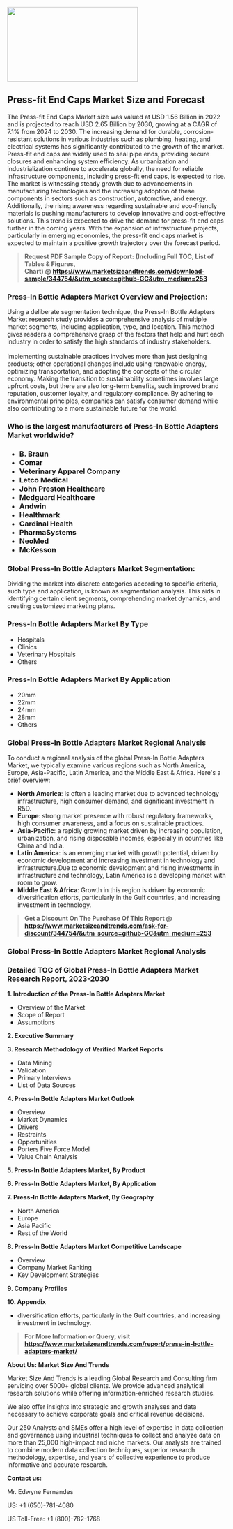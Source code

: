 <p><img class="alignnone size-medium wp-image-20088" src="https://ffe5etoiles.com/wp-content/uploads/2024/12/MST1-300x171.png" alt="" width="300" height="171" /></p><h2>Press-fit End Caps Market Size and Forecast</h2><p>The Press-fit End Caps Market size was valued at USD 1.56 Billion in 2022 and is projected to reach USD 2.65 Billion by 2030, growing at a CAGR of 7.1% from 2024 to 2030. The increasing demand for durable, corrosion-resistant solutions in various industries such as plumbing, heating, and electrical systems has significantly contributed to the growth of the market. Press-fit end caps are widely used to seal pipe ends, providing secure closures and enhancing system efficiency. As urbanization and industrialization continue to accelerate globally, the need for reliable infrastructure components, including press-fit end caps, is expected to rise. The market is witnessing steady growth due to advancements in manufacturing technologies and the increasing adoption of these components in sectors such as construction, automotive, and energy. Additionally, the rising awareness regarding sustainable and eco-friendly materials is pushing manufacturers to develop innovative and cost-effective solutions. This trend is expected to drive the demand for press-fit end caps further in the coming years. With the expansion of infrastructure projects, particularly in emerging economies, the press-fit end caps market is expected to maintain a positive growth trajectory over the forecast period.</p><blockquote id="" class=""><strong>Request PDF Sample Copy of Report: (Including Full TOC, List of Tables &amp; Figures, Chart)&nbsp;@&nbsp;<strong><a href="https://www.marketsizeandtrends.com/download-sample/344754/&utm_source=github-GC&utm_medium=253" target="_blank">https://www.marketsizeandtrends.com/download-sample/344754/&utm_source=github-GC&utm_medium=253</a></strong></strong></blockquote><h3 id="" class="">Press-In Bottle Adapters Market&nbsp;Overview and Projection:</h3><p id="" class="">Using a deliberate segmentation technique, the Press-In Bottle Adapters Market research study provides a comprehensive analysis of multiple market segments, including application, type, and location. This method gives readers a comprehensive grasp of the factors that help and hurt each industry in order to satisfy the high standards of industry stakeholders. <br /> <br />Implementing sustainable practices involves more than just designing products; other operational changes include using renewable energy, optimizing transportation, and adopting the concepts of the circular economy. Making the transition to sustainability sometimes involves large upfront costs, but there are also long-term benefits, such improved brand reputation, customer loyalty, and regulatory compliance. By adhering to environmental principles, companies can satisfy consumer demand while also contributing to a more sustainable future for the world.</p><h3 id="" class="">Who is the largest manufacturers of&nbsp;Press-In Bottle Adapters Market worldwide?</h3><h3 class=""><p><ul><li>B. Braun </li><li> Comar </li><li> Veterinary Apparel Company </li><li> Letco Medical </li><li> John Preston Healthcare </li><li> Medguard Healthcare </li><li> Andwin </li><li> Healthmark </li><li> Cardinal Health </li><li> PharmaSystems </li><li> NeoMed </li><li> McKesson</li></ul></p></h3><h3 id="" class="">Global&nbsp;Press-In Bottle Adapters Market Segmentation:</h3><p id="" class="">Dividing the market into discrete categories according to specific criteria, such type and application, is known as segmentation analysis. This aids in identifying certain client segments, comprehending market dynamics, and creating customized marketing plans.</p><h3 id="" class="">Press-In Bottle Adapters Market&nbsp;By Type</h3><p><p><ul><li>Hospitals</li><li> Clinics</li><li> Veterinary Hospitals</li><li> Others</p></li></ul></p></p><h3 id="" class="">Press-In Bottle Adapters Market&nbsp;By Application</h3><p class=""><p><ul><li>20mm</li><li> 22mm</li><li> 24mm</li><li> 28mm</li><li> Others</li></ul></p></p><h3 id="" class="">Global Press-In Bottle Adapters Market Regional Analysis</h3><p id="" class="">To conduct a regional analysis of the global Press-In Bottle Adapters Market, we typically examine various regions such as North America, Europe, Asia-Pacific, Latin America, and the Middle East &amp; Africa. Here's a brief overview:</p><ul><li><strong>North America</strong>: is often a leading market due to advanced technology infrastructure, high consumer demand, and significant investment in R&amp;D.</li><li><strong>Europe</strong>: strong market presence with robust regulatory frameworks, high consumer awareness, and a focus on sustainable practices.</li><li><strong>Asia-Pacific</strong>: a rapidly growing market driven by increasing population, urbanization, and rising disposable incomes, especially in countries like China and India.</li><li><strong>Latin America</strong>: is an emerging market with growth potential, driven by economic development and increasing investment in technology and infrastructure.Due to economic development and rising investments in infrastructure and technology, Latin America is a developing market with room to grow.</li><li><strong>Middle East &amp; Africa</strong>: Growth in this region is driven by economic diversification efforts, particularly in the Gulf countries, and increasing investment in technology.</li></ul><blockquote id="" class=""><strong>Get a Discount On The Purchase Of This Report @ <strong><a href="https://www.marketsizeandtrends.com/ask-for-discount/344754/&utm_source=github-GC&utm_medium=253" target="_blank">https://www.marketsizeandtrends.com/ask-for-discount/344754/&utm_source=github-GC&utm_medium=253</a></strong></strong></blockquote><h3 id="" class="">Global Press-In Bottle Adapters Market Regional Analysis</h3><h3 id="" class="">Detailed TOC of Global Press-In Bottle Adapters Market Research Report, 2023-2030</h3><p id="" class=""><strong>1. Introduction of the Press-In Bottle Adapters Market</strong></p><ul><li>Overview of the Market</li><li>Scope of Report</li><li>Assumptions</li></ul><p id="" class=""><strong>2. Executive Summary</strong></p><p id="" class=""><strong>3. Research Methodology of Verified Market Reports</strong></p><ul><li>Data Mining</li><li>Validation</li><li>Primary Interviews</li><li>List of Data Sources</li></ul><p id="" class=""><strong>4. Press-In Bottle Adapters Market Outlook</strong></p><ul><li>Overview</li><li>Market Dynamics</li><li>Drivers</li><li>Restraints</li><li>Opportunities</li><li>Porters Five Force Model</li><li>Value Chain Analysis</li></ul><p id="" class=""><strong>5. Press-In Bottle Adapters Market, By Product</strong></p><p id="" class=""><strong>6. Press-In Bottle Adapters Market, By Application</strong></p><p id="" class=""><strong>7. Press-In Bottle Adapters Market, By Geography</strong></p><ul><li>North America</li><li>Europe</li><li>Asia Pacific</li><li>Rest of the World</li></ul><p id="" class=""><strong>8. Press-In Bottle Adapters Market Competitive Landscape</strong></p><ul><li>Overview</li><li>Company Market Ranking</li><li>Key Development Strategies</li></ul><p id="" class=""><strong>9. Company Profiles</strong></p><p id="" class=""><strong>10. Appendix</strong></p><ul><li>diversification efforts, particularly in the Gulf countries, and increasing investment in technology.</li></ul><blockquote id="" class=""><strong>For More Information or Query, visit <strong><strong><a href="https://www.marketsizeandtrends.com/report/press-in-bottle-adapters-market/" target="_blank">https://www.marketsizeandtrends.com/report/press-in-bottle-adapters-market/</a></strong></strong></strong></blockquote><p id="" class=""><strong>About Us: Market Size And Trends</strong></p><p id="" class="">Market Size And Trends is a leading Global Research and Consulting firm servicing over 5000+ global clients. We provide advanced analytical research solutions while offering information-enriched research studies.</p><p id="" class="">We also offer insights into strategic and growth analyses and data necessary to achieve corporate goals and critical revenue decisions.</p><p id="" class="">Our 250 Analysts and SMEs offer a high level of expertise in data collection and governance using industrial techniques to collect and analyze data on more than 25,000 high-impact and niche markets. Our analysts are trained to combine modern data collection techniques, superior research methodology, expertise, and years of collective experience to produce informative and accurate research.</p><p id="" class=""><strong>Contact us:</strong></p><p id="" class="">Mr. Edwyne Fernandes</p><p id="" class="">US: +1 (650)-781-4080</p><p id="" class="">US Toll-Free: +1 (800)-782-1768</p>
